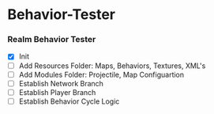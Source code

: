 # Behavior-Tester
 
### Realm Behavior Tester

- [x] Init 
- [ ] Add Resources Folder: Maps, Behaviors, Textures, XML's
- [ ] Add Modules Folder: Projectile, Map Configuartion
- [ ] Establish Network Branch
- [ ] Establish Player Branch
- [ ] Establish Behavior Cycle Logic